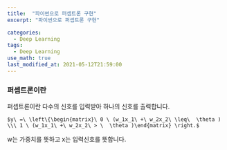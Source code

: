 ```yaml
---
title:  "파이썬으로 퍼셉트론 구현"
excerpt: "파이썬으로 퍼셉트론 구현"

categories:
  - Deep Learning
tags:
  - Deep Learning
use_math: true
last_modified_at: 2021-05-12T21:59:00
---
```



### 퍼셉트론이란



퍼셉트론이란 다수의 신호를 입력받아 하나의 신호를 출력합니다.


    $y\ =\ \left\{\begin{matrix}\ 0 \ (w_1x_1\ +\ w_2x_2\ \leq\  \theta ) \\\ 1 \ (w_1x_1\ +\ w_2x_2\ > \  \theta )\end{matrix} \right.$


w는 가중치를 뜻하고 x는 입력신호를 뜻합니다.




